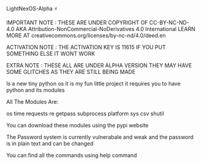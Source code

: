 LightNexOS-Alpha ⚡

IMPORTANT NOTE : THESE ARE UNDER COPYRIGHT OF CC-BY-NC-ND-4.0 AKA Attribution-NonCommercial-NoDerivatives 4.0 International LEARN MORE AT creativecommons.org/licenses/by-nc-nd/4.0/deed.en

ACTIVATION NOTE : THE ACTIVATION KEY IS 11615 IF YOU PUT SOMETHING ELSE IT WONT WORK

EXTRA NOTE : THESE ALL ARE UNDER ALPHA VERSION THEY MAY HAVE SOME GLITCHES AS THEY ARE STILL BEING MADE

Is a new tiny python os it is my fun little project it requires you to have python and its modules

All The Modules Are:

os time requests re getpass subprocess platform sys csv shutil

You can download these modules using the pypi website

The Password system is currently vulnerabale and weak and the password is in plain text and can be changed

You can find all the commands using help command
